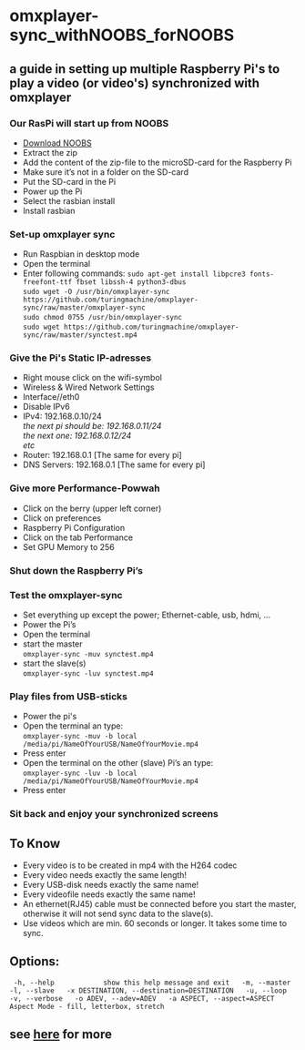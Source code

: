 # omxplayer-sync_withNOOBS_forNOOBS
## a guide in setting up multiple Raspberry Pi's to play a video (or video's) synchronized with omxplayer

### Our RasPi will start up from NOOBS
* [Download NOOBS](https://www.raspberrypi.org/downloads/noobs/)
* Extract the zip
* Add the content of the zip-file to the microSD-card for the Raspberry Pi
* Make sure it’s not in a folder on the SD-card
* Put the SD-card in the Pi
* Power up the Pi
* Select the rasbian install
* Install rasbian 

### Set-up omxplayer sync
* Run Raspbian in desktop mode
* Open the terminal
* Enter following commands:
`sudo apt-get install libpcre3 fonts-freefont-ttf fbset libssh-4 python3-dbus`  
`sudo wget -O /usr/bin/omxplayer-sync https://github.com/turingmachine/omxplayer-sync/raw/master/omxplayer-sync`  
`sudo chmod 0755 /usr/bin/omxplayer-sync`  
`sudo wget https://github.com/turingmachine/omxplayer-sync/raw/master/synctest.mp4`  

### Give the Pi's Static IP-adresses
* Right mouse click on the wifi-symbol
* Wireless & Wired Network Settings
* Interface//eth0
* Disable IPv6
* IPv4: 192.168.0.10/24  
*the next pi should be: 192.168.0.11/24*  
*the next one: 192.168.0.12/24*  
*etc*  
* Router: 192.168.0.1 [The same for every pi]
* DNS Servers: 192.168.0.1 [The same for every pi]

### Give more Performance-Powwah
* Click on the berry (upper left corner)
* Click on preferences
* Raspberry Pi Configuration
* Click on the tab Performance
* Set GPU Memory to 256

### Shut down the Raspberry Pi’s

### Test the omxplayer-sync
* Set everything up except the power; Ethernet-cable, usb, hdmi, …
* Power the Pi’s
* Open the terminal
* start the master  
`omxplayer-sync -muv synctest.mp4`
* start the slave(s)  
`omxplayer-sync -luv synctest.mp4`

### Play files from USB-sticks
* Power the pi's
* Open the terminal an type:  
`omxplayer-sync -muv -b local /media/pi/NameOfYourUSB/NameOfYourMovie.mp4`
* Press enter
* Open the terminal on the other (slave) Pi’s an type:  
`omxplayer-sync -luv -b local /media/pi/NameOfYourUSB/NameOfYourMovie.mp4`
* Press enter

### Sit back and enjoy your synchronized screens

## To Know
* Every video is to be created in mp4 with the H264 codec
* Every video needs exactly the same length!
* Every USB-disk needs exactly the same name!
* Every videofile needs exactly the same name!
* An ethernet(RJ45) cable must be connected before you start the master, otherwise it will not send sync data to the slave(s).
* Use videos which are min. 60 seconds or longer. It takes some time to sync.

## Options:
``
-h, --help            show this help message and exit  
-m, --master  
-l, --slave  
-x DESTINATION, --destination=DESTINATION  
-u, --loop  
-v, --verbose  
-o ADEV, --adev=ADEV  
-a ASPECT, --aspect=ASPECT  Aspect Mode - fill, letterbox, stretch``

## see [here](https://github.com/theBlackBoxSociety/omxplayer-sync) for more
